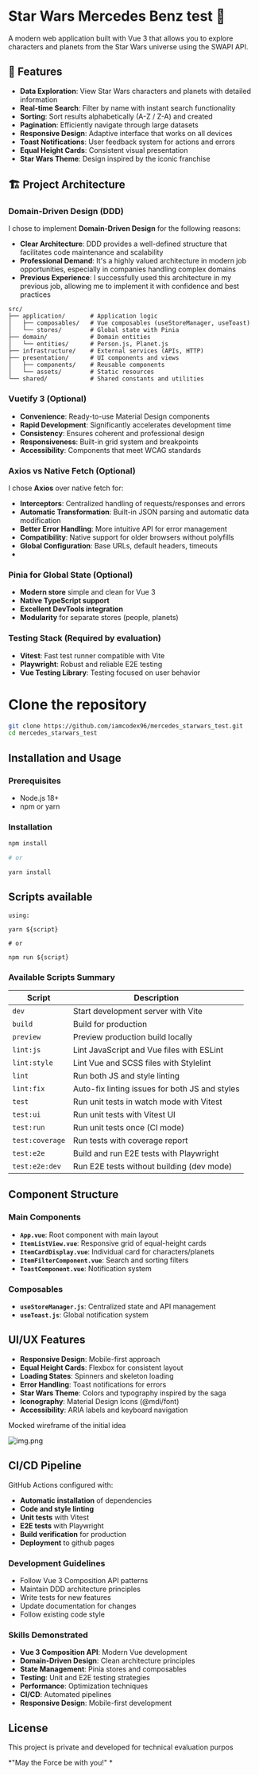 # Star Wars Mercedes Benz test 🌟

A modern web application built with Vue 3 that allows you to explore characters and planets from the Star Wars universe using the SWAPI API.

## 🚀 Features

- **Data Exploration**: View Star Wars characters and planets with detailed information
- **Real-time Search**: Filter by name with instant search functionality
- **Sorting**: Sort results alphabetically (A-Z / Z-A) and created
- **Pagination**: Efficiently navigate through large datasets
- **Responsive Design**: Adaptive interface that works on all devices
- **Toast Notifications**: User feedback system for actions and errors
- **Equal Height Cards**: Consistent visual presentation
- **Star Wars Theme**: Design inspired by the iconic franchise

## 🏗️ Project Architecture

### Domain-Driven Design (DDD)

I chose to implement **Domain-Driven Design** for the following reasons:

- **Clear Architecture**: DDD provides a well-defined structure that facilitates code maintenance and scalability
- **Professional Demand**: It's a highly valued architecture in modern job opportunities, especially in companies handling complex domains
- **Previous Experience**: I successfully used this architecture in my previous job, allowing me to implement it with confidence and best practices

```
src/
├── application/       # Application logic
│   ├── composables/   # Vue composables (useStoreManager, useToast)
│   └── stores/        # Global state with Pinia
├── domain/            # Domain entities
│   └── entities/      # Person.js, Planet.js
├── infrastructure/    # External services (APIs, HTTP)
├── presentation/      # UI components and views
│   ├── components/    # Reusable components
│   └── assets/        # Static resources
└── shared/            # Shared constants and utilities
```
### Vuetify 3 (Optional)
- **Convenience**: Ready-to-use Material Design components
- **Rapid Development**: Significantly accelerates development time
- **Consistency**: Ensures coherent and professional design
- **Responsiveness**: Built-in grid system and breakpoints
- **Accessibility**: Components that meet WCAG standards

### Axios vs Native Fetch (Optional)
I chose **Axios** over native fetch for:

- **Interceptors**: Centralized handling of requests/responses and errors
- **Automatic Transformation**: Built-in JSON parsing and automatic data modification
- **Better Error Handling**: More intuitive API for error management
- **Compatibility**: Native support for older browsers without polyfills
- **Global Configuration**: Base URLs, default headers, timeouts
- 
### Pinia for Global State (Optional)
- **Modern store** simple and clean for Vue 3
- **Native TypeScript support**
- **Excellent DevTools integration**
- **Modularity** for separate stores (people, planets)

### Testing Stack (Required by evaluation)
- **Vitest**: Fast test runner compatible with Vite
- **Playwright**: Robust and reliable E2E testing
- **Vue Testing Library**: Testing focused on user behavior

# Clone the repository

```bash
git clone https://github.com/iamcodex96/mercedes_starwars_test.git
cd mercedes_starwars_test
```

##  Installation and Usage

### Prerequisites
- Node.js 18+ 
- npm or yarn

### Installation

```bash
npm install

# or

yarn install

```
## Scripts available

```
using:

yarn ${script}

# or

npm run ${script}

```
### Available Scripts Summary

| Script | Description |
|--------|-------------|
| `dev` | Start development server with Vite |
| `build` | Build for production |
| `preview` | Preview production build locally |
| `lint:js` | Lint JavaScript and Vue files with ESLint |
| `lint:style` | Lint Vue and SCSS files with Stylelint |
| `lint` | Run both JS and style linting |
| `lint:fix` | Auto-fix linting issues for both JS and styles |
| `test` | Run unit tests in watch mode with Vitest |
| `test:ui` | Run unit tests with Vitest UI |
| `test:run` | Run unit tests once (CI mode) |
| `test:coverage` | Run tests with coverage report |
| `test:e2e` | Build and run E2E tests with Playwright |
| `test:e2e:dev` | Run E2E tests without building (dev mode) |

## Component Structure
### Main Components
- **`App.vue`**: Root component with main layout
- **`ItemListView.vue`**: Responsive grid of equal-height cards
- **`ItemCardDisplay.vue`**: Individual card for characters/planets
- **`ItemFilterComponent.vue`**: Search and sorting filters
- **`ToastComponent.vue`**: Notification system

### Composables
- **`useStoreManager.js`**: Centralized state and API management
- **`useToast.js`**: Global notification system

## UI/UX Features
- **Responsive Design**: Mobile-first approach
- **Equal Height Cards**: Flexbox for consistent layout
- **Loading States**: Spinners and skeleton loading
- **Error Handling**: Toast notifications for errors
- **Star Wars Theme**: Colors and typography inspired by the saga
- **Iconography**: Material Design Icons (@mdi/font)
- **Accessibility**: ARIA labels and keyboard navigation

Mocked wireframe of the initial idea

![img.png](img.png)

## CI/CD Pipeline
GitHub Actions configured with:
- **Automatic installation** of dependencies
- **Code and style linting**
- **Unit tests** with Vitest
- **E2E tests** with Playwright
- **Build verification** for production
- **Deployment** to github pages

### Development Guidelines
- Follow Vue 3 Composition API patterns
- Maintain DDD architecture principles
- Write tests for new features
- Update documentation for changes
- Follow existing code style


### Skills Demonstrated
- **Vue 3 Composition API**: Modern Vue development
- **Domain-Driven Design**: Clean architecture principles
- **State Management**: Pinia stores and composables
- **Testing**: Unit and E2E testing strategies
- **Performance**: Optimization techniques
- **CI/CD**: Automated pipelines
- **Responsive Design**: Mobile-first development


## License
This project is private and developed for technical evaluation purpos

*"May the Force be with you!" *